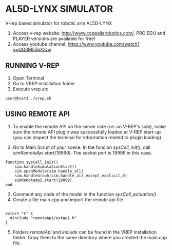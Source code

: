 # AL5D-LYNX SIMULATOR

V-rep based simulator for robotic arm AL5D-LYNX

1. Access v-rep website: http://www.coppeliarobotics.com/. PRO EDU and PLAYER versions are available for free!
2. Access youtube channel: https://www.youtube.com/watch?v=QQ3M55bXjQw

## RUNNING V-REP 
1. Open Terminal
2. Go to VREP installation folder
3. Execute vrep.sh: 

`user@host$ ./vrep.sh`

## USING REMOTE API

1. To enable the remote API on the server side (i.e. on V-REP's side), make sure the remote API plugin was successfully loaded at V-REP start-up (you can inspect the terminal for information related to plugin loading) .

2. Go to Main Script of your scene. In the funcion *sysCall_init()*, call *simRemoteApi.start(19999)*. The socket port is 19999 in this case.

```
function sysCall_init()
    sim.handleSimulationStart()
    sim.openModule(sim.handle_all)
    sim.handleGraph(sim.handle_all_except_explicit,0)
    simRemoteApi.start(19999)
end
```
3. Comment any code of the model in the function *sysCall_actuation()*.
4. Create a file main.cpp and import the remote api file.
```

extern "C" {
  #include "remoteApi/extApi.h"
}

```
5. Folders *remoteApi*  and *include* can be found in the VREP installation folder. Copy them to the same directory where you created the main.cpp file. 
